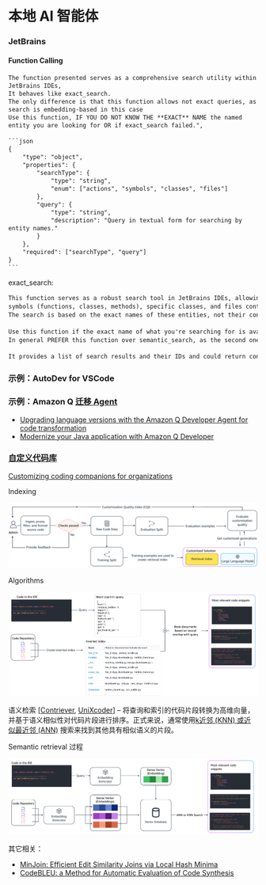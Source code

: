 # 本地 AI 智能体


### JetBrains

#### Function Calling

    The function presented serves as a comprehensive search utility within JetBrains IDEs,
    It behaves like exact_search.
    The only difference is that this function allows not exact queries, as search is embedding-based in this case
    Use this function, IF YOU DO NOT KNOW THE **EXACT** NAME the named entity you are looking for OR if exact_search failed.",
    
    ```json
    {
        "type": "object",
        "properties": {
            "searchType": {
                "type": "string",
                "enum": ["actions", "symbols", "classes", "files"]
            },
            "query": {
                "type": "string",
                "description": "Query in textual form for searching by entity names."
            }
        },
        "required": ["searchType", "query"]
    }
    ```

exact_search:

```markdown
This function serves as a robust search tool in JetBrains IDEs, allowing you to find  IDE actions (like \"save file\", \"open file\"),
symbols (functions, classes, methods), specific classes, and files containing project info like README.md. 
The search is based on the exact names of these entities, not their content, so craft your search queries accordingly.

Use this function if the exact name of what you're searching for is available, and fallback to semantic_search if unsure or unsuccessful.
In general PREFER this function over semantic_search, as the second one is more expensive. (for example if user specifies the exact class name like \"what does class <CLASS_NAME> do\")

It provides a list of search results and their IDs and could return content for short results. Avoid mentioning IDs in the response.
```

### 示例：AutoDev for VSCode



### 示例：Amazon Q [迁移 Agent](https://aws.amazon.com/cn/q/developer/code-transformation/)

- [Upgrading language versions with the Amazon Q Developer Agent for code transformation](https://docs.aws.amazon.com/amazonq/latest/qdeveloper-ug/code-transformation.html)
- [Modernize your Java application with Amazon Q Developer](https://aws.amazon.com/cn/blogs/devops/modernize-your-java-application-with-amazon-q-developer/)

### [自定义代码库](https://aws.amazon.com/cn/blogs/aws/customize-amazon-q-developer-in-your-ide-with-your-private-code-base/)

[Customizing coding companions for organizations](https://aws.amazon.com/cn/blogs/machine-learning/customizing-coding-companions-for-organizations/)

Indexing

![](images/aws-rag-indexing.png)

Algorithms

![](images/aws-bm-25.png)

语义检索 [[Contriever](https://arxiv.org/pdf/2112.09118.pdf), [UniXcoder](https://arxiv.org/pdf/2203.03850.pdf)] _–_
将查询和索引的代码片段转换为高维向量，并基于语义相似性对代码片段进行排序。正式来说，通常使用[k近邻 (KNN) 或近似最近邻 (ANN)](https://arxiv.org/abs/2101.12631)
搜索来找到其他具有相似语义的片段。

Semantic retrieval 过程

![Amazon Q](images/cw_rag_semantic.png)

其它相关：

- [MinJoin: Efficient Edit Similarity Joins via Local Hash Minima](https://arxiv.org/abs/1810.08833)
- [CodeBLEU: a Method for Automatic Evaluation of Code Synthesis](https://arxiv.org/abs/2009.10297)

